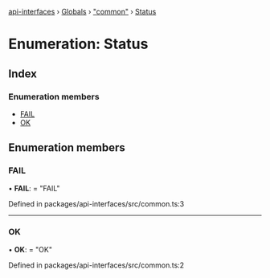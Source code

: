 [api-interfaces](../README.md) › [Globals](../globals.md) › ["common"](../modules/_common_.md) › [Status](_common_.status.md)

# Enumeration: Status

## Index

### Enumeration members

* [FAIL](_common_.status.md#fail)
* [OK](_common_.status.md#ok)

## Enumeration members

###  FAIL

• **FAIL**: = "FAIL"

Defined in packages/api-interfaces/src/common.ts:3

___

###  OK

• **OK**: = "OK"

Defined in packages/api-interfaces/src/common.ts:2
